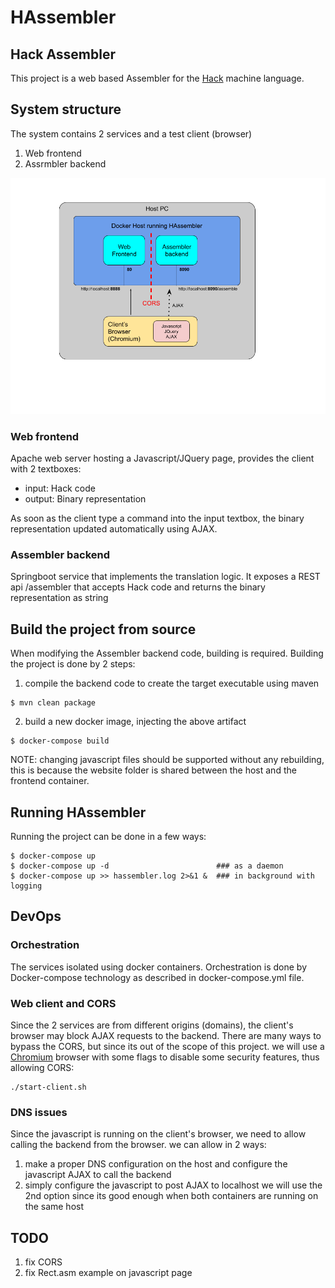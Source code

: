 # HAssembler
## Hack Assembler

This project is a web based Assembler for the [Hack](http://www.marksmath.com/tecs/hack-asm/hack-asm.html) machine language.

## System structure
The system contains 2 services and a test client (browser)
1. Web frontend
2. Assrmbler backend

![](HAssembler.png)


### Web frontend
Apache web server hosting a Javascript/JQuery page, provides the client with 2 textboxes:
* input: Hack code
* output: Binary representation

As soon as the client type a command into the input textbox, 
the binary representation updated automatically using AJAX.

### Assembler backend
Springboot service that implements the translation logic. 
It exposes a REST api /assembler that accepts Hack code 
and returns the binary representation as string

## Build the project from source
When modifying the Assembler backend code, building is required.
Building the project is done by 2 steps:
1. compile the backend code to create the target executable using maven
```
$ mvn clean package
```
2. build a new docker image, injecting the above artifact
```
$ docker-compose build
```
NOTE: changing javascript files should be supported without any rebuilding, 
this is because the website folder is shared between the host and the frontend container.

## Running HAssembler
Running the project can be done in a few ways:

```
$ docker-compose up
$ docker-compose up -d                        ### as a daemon
$ docker-compose up >> hassembler.log 2>&1 &  ### in background with logging

```

## DevOps
### Orchestration
The services isolated using docker containers. 
Orchestration is done by Docker-compose technology 
as described in docker-compose.yml file.

### Web client and CORS
Since the 2 services are from different origins (domains), 
the client's browser may block AJAX requests to the backend. 
There are many ways to bypass the CORS, but since its out of the scope of this project. 
we will use a [Chromium](https://www.chromium.org/getting-involved/download-chromium) browser
with some flags to disable some security features, thus allowing CORS:
```
./start-client.sh
```

### DNS issues
Since the javascript is running on the client's browser,
we need to allow calling the backend from the browser. we can allow in 2 ways:
1. make a proper DNS configuration on the host and configure the javascript AJAX to call the backend
2. simply configure the javascript to post AJAX to localhost
we will use the 2nd option since its good enough when both containers are running on the same host


## TODO
1. fix CORS
2. fix Rect.asm example on javascript page

